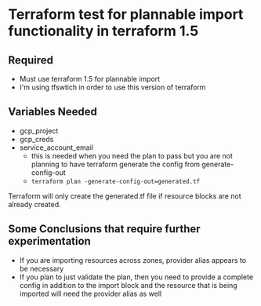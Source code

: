 # Terraform test for plannable import functionality in terraform 1.5

## Required
- Must use terraform 1.5 for plannable import
- I'm using tfswtich in order to use this version of terraform

## Variables Needed
* gcp_project
* gcp_creds
* service_account_email
  - this is needed when you need the plan to pass but you are not planning to have terraform generate the config from generate-config-out
  - `terraform plan -generate-config-out=generated.tf`

Terraform will only create the generated.tf file if resource blocks are not already created.

## Some Conclusions that require further experimentation
* If you are importing resources across zones, provider alias appears to be necessary
* If you plan to just validate the plan, then you need to provide a complete config in addition to the import block and the resource that is being imported will need the provider alias as well